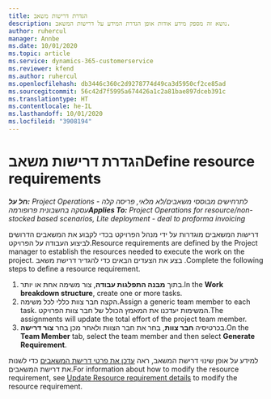 ```yaml
---
title: הגדרת דרישות משאב
description: נושא זה מספק מידע אודות אופן הגדרת המידע על דרישות המשאב.
author: ruhercul
manager: Annbe
ms.date: 10/01/2020
ms.topic: article
ms.service: dynamics-365-customerservice
ms.reviewer: kfend
ms.author: ruhercul
ms.openlocfilehash: db3446c360c2d9278774d49ca3d5950cf2ce85ad
ms.sourcegitcommit: 56c42d7f5995a674426a1c2a81bae897dceb391c
ms.translationtype: HT
ms.contentlocale: he-IL
ms.lasthandoff: 10/01/2020
ms.locfileid: "3908194"
---
```

# <a name="define-resource-requirements"></a><span data-ttu-id="2f3b2-103">הגדרת דרישות משאב</span><span class="sxs-lookup"><span data-stu-id="2f3b2-103">Define resource requirements</span></span>

<span data-ttu-id="2f3b2-104">_**חל על:** Project Operations לתרחישים מבוססי משאבים/לא מלאי, פריסה קלה - עסקה בחשבונית פרופורמה_</span><span class="sxs-lookup"><span data-stu-id="2f3b2-104">_**Applies To:** Project Operations for resource/non-stocked based scenarios, Lite deployment - deal to proforma invoicing_</span></span>

<span data-ttu-id="2f3b2-105">דרישות המשאבים מוגדרות על ידי מנהל הפרויקט בכדי לקבוע את המשאבים הדרושים לביצוע העבודה על הפרויקט.</span><span class="sxs-lookup"><span data-stu-id="2f3b2-105">Resource requirements are defined by the Project manager to establish the resources needed to execute the work on the project.</span></span> <span data-ttu-id="2f3b2-106">בצע את הצעדים הבאים כדי להגדיר דרישת משאב .</span><span class="sxs-lookup"><span data-stu-id="2f3b2-106">Complete the following steps to define a resource requirement.</span></span>

1.  <span data-ttu-id="2f3b2-107">בתוך **מבנה התפלגות עבודה**, צור משימה אחת או יותר.</span><span class="sxs-lookup"><span data-stu-id="2f3b2-107">In the **Work breakdown structure**, create one or more tasks.</span></span>
2.  <span data-ttu-id="2f3b2-108">הקצה חבר צוות כללי לכל משימה.</span><span class="sxs-lookup"><span data-stu-id="2f3b2-108">Assign a generic team member to each task.</span></span> <span data-ttu-id="2f3b2-109">המשימות יעדכנו את המאמץ הכולל של חבר צוות הפרויקט.</span><span class="sxs-lookup"><span data-stu-id="2f3b2-109">The assignments will update the total effort of the project team member.</span></span>
3.  <span data-ttu-id="2f3b2-110">בכרטיסיה **חבר צוות**, בחר את חבר הצוות ולאחר מכן בחר **צור דרישה**.</span><span class="sxs-lookup"><span data-stu-id="2f3b2-110">On the **Team Member** tab, select the team member and then select **Generate Requirement**.</span></span>

<span data-ttu-id="2f3b2-111">למידע על אופן שינוי דרישת המשאב, ראה [עדכן את פרטי דרישת המשאבים](define-resource-requirements.md) כדי לשנות את דרישת המשאבים.</span><span class="sxs-lookup"><span data-stu-id="2f3b2-111">For information about how to modify the resource requirement, see [Update Resource requirement details](define-resource-requirements.md) to modify the resource requirement.</span></span>